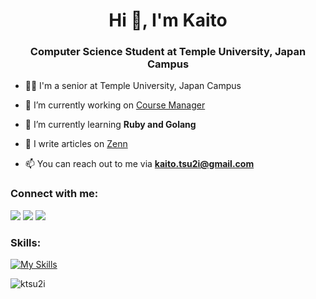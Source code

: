 <h1 align="center">Hi 👋, I'm Kaito</h1>
<h3 align="center">Computer Science Student at Temple University, Japan Campus</h3>

- 👨‍💻 I'm a senior at Temple University, Japan Campus

- 🔭 I’m currently working on [Course Manager](https://github.com/ktsu2i/course-manager)

- 🌱 I’m currently learning **Ruby and Golang**

- 📝 I write articles on [Zenn](https://zenn.dev/ktsu2i)

- 📫 You can reach out to me via **kaito.tsu2i@gmail.com**

### Connect with me:

<a href="https://twitter.com/kaito_tsu2i" style="text-decoration: none;">
  <img src="https://skillicons.dev/icons?i=twitter" />
</a>
<a href="https://instagram.com/kaito_aujla" style="text-decoration: none;">
  <img src="https://skillicons.dev/icons?i=instagram" />
</a>
<a href="https://linkedin.com/in/kaito-tsutsui-957a90210" style="text-decoration: none;">
  <img src="https://skillicons.dev/icons?i=linkedin" />
</a>

### Skills:

[![My Skills](https://skillicons.dev/icons?i=html,css,tailwind,js,ts,react,next,nodejs,py,fastapi,ruby,rails,go,java,kotlin,c,git,mysql,postgres,mongo,sqlite,firebase,supabase,docker&perline=8)](https://skillicons.dev)

<img src="https://github-readme-stats.vercel.app/api/top-langs/?username=ktsu2i&layout=compact&theme=dark" alt="ktsu2i" />
